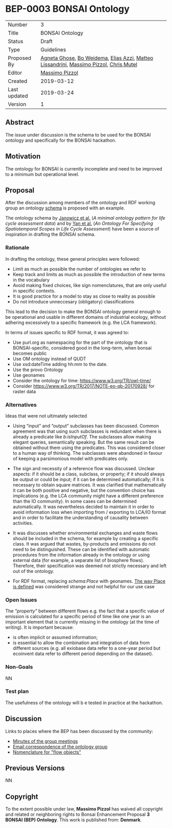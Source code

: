 # BEP-0003 BONSAI Ontology

| | |
| - | - |
| Number | 3 |
| Title | BONSAI Ontology |
| Status | Draft |
| Type | Guidelines |
| Proposed By | [Agneta Ghose](mailto:agneta@plan.aau.dk), [Bo Weidema](mailto:bo.weidema@bonsai.uno), [Elias Azzi](mailto:eazzi@kth.se), [Matteo Lissandrini](mailto:matteo@cs.aau.dk), [Massimo Pizzol](mailto:massimo@plan.aau.dk), [Chris Mutel](cmutel@gmail.com)
| Editor | [Massimo Pizzol](mailto:massimo@plan.aau.dk)|
| Created | 2019-03-12 |
| Last updated | 2019-03-24 |
| Version | 1 |

## Abstract

The issue under discussion is the schema to be used for the BONSAI ontology and specifically for the BONSAI hackathon. 


## Motivation

The ontology for BONSAI is currently incomplete and need to be improved to a minimum but operational level. 

## Proposal

After the discussion among members of the ontology and RDF working group an ontology [schema](https://docs.google.com/presentation/d/10Kd3zQEFPMEl7qB29xP65JGsNa9IKF8DvEg4SeiTKno/edit#slide=id.g5454c3adff_0_0) is proposed with an example. 

The ontology schema by [Janowicz et al.](http://geog.ucsb.edu/~jano/LCA_pattern.pdf) (_A minimal ontology pattern for life cycle assessment data_) and by [Yan et al.](https://geog.ucsb.edu/~jano/stscope_ontology.pdf) (_An Ontology For Specifying Spatiotemporal Scopes in Life Cycle Assessment_) have been a source of inspiration in drafting the BONSAI schema.

### Rationale

In drafting the ontology, these general principles were followed:

- Limit as much as possible the number of ontologies we refer to
- Keep track and limits as much as possible the introduction of new terms in the vocabulary
- Avoid making fixed choices, like sign nomenclatures, that are only useful in specific contexts.
- It is good practice for a model to stay as close to reality as possible
- Do not introduce unneccesary (obligatory) classifications

This lead to the decision to make the BONSAI ontology general enough to be operational and usable in different domains of industrial ecology, without adhering excessively to a specific framework (e.g. the LCA framework). 


In terms of issues specific to RDF format, it was agreed to:
 
- Use purl.org as namespacing for the part of the ontology that is BONSAI-specific, considered good in the long-term, when bonsai becomes public
- Use OM ontology instead of QUDT
- Use xsd:dateTime adding hh:mm to the date.
- Use the provo Ontology
- Use geonames
- Consider the ontology for time: https://www.w3.org/TR/owl-time/
- Consider https://www.w3.org/TR/2017/NOTE-eo-qb-20170928/ for raster data

### Alternatives

Ideas that were not ultimately selected 

- Using “input” and “output” subclasses has been discussed. Common agreement was that using such subclasses is redundant when there is already a predicate like _b:isInputOf_. The subclasses allow making elegant queries, semantically speaking. But the same result can be obtained without them using the predicates. This was considered closer to a human way of thinking. The subclasses were abandoned in favour of keeping a parsimonious model with predicates only.

-  The sign and necessity of a reference flow was discussed. Unclear aspects: if it should be a class, subclass, or property; if it should always be output or could be input; if it can be determined automatically; if it is necessary to obtain square matrices. It was clarified that mathematically it can be both positive and negative, but the convention choice has implications (e.g. the LCA community might have a different preference than the IO community). In some cases can be determined automatically. It was nevertheless decided to maintain it in order to avoid information loss when importing from / exporting to LCA/IO format and in order to facilitate the understanding of causality between activities.

- It was discusses whether environmental exchanges and waste flows should be included in the schema, for example by creating a specific class. It was argued that wastes, by-products and emissions do not need to be distinguished. These can be identified with automatic procedures from the information already in the ontology or using external data (for example, a separate list of biosphere flows). Therefore, their specification was deemed  not strictly necessary and left out of the ontology.

- For RDF format, replacing _schema:Place_ with geonames. [The way Place is defined](https://schema.org/Place) was considered strange and not helpful for our use case

### Open Issues

The _"property"_ between different flows e.g. the fact that a specific value of emission is calculated for a specific period of time like one year is an important element that is currently missing in the ontology (at the time of writing). It is important because:

- is often implicit or assumed information;
- is essential to allow the combination and integration of data from different sources (e.g. all exiobase data refer to a one-year period but ecoinvent data refer to different period depending on the dataset).

### Non-Goals

NN

### Test plan

The usefulness of the ontology will b e tested in practice at the hackathon. 

## Discussion

Links to places  where the BEP has been discussed by the community:

- [Minutes of the group meetings](https://github.com/BONSAMURAIS/BONSAI-ontology-RDF-framework)
- [Email correspondence of the ontology group](https://bonsai.groups.io/g/hackathon2019/topic/start_of_the_ontology/30225132?p=,,,20,0,0,0::recentpostdate%2Fsticky,,,20,2,0,30225132)
- [Nomenclature for "flow objects"](https://bonsai.groups.io/g/main/topic/ontology_can_we_come_up_with/30878645?p=,,,20,0,0,0::recentpostdate%2Fsticky,,,20,2,0,30878645)

## Previous Versions

NN

## Copyright

To the extent possible under law, **Massimo Pizzol** has waived all copyright and related or neighboring rights to Bonsai Enhancement Proposal **3 BONSAI (BEP) Ontology**. This work is published from: **Denmark**.
